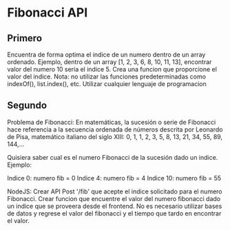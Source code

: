 # Fibonacci API
## Primero 
Encuentra de forma optima el indice de un numero dentro de un array ordenado.
Ejemplo, dentro de un array [1, 2, 3, 6, 8, 10, 11, 13], encontrar valor del numero 10 seria el indice 5. Crea una funcion que proporcione el valor del indice.
Nota: no utilizar las funciones predeterminadas como indexOf(), list.index(), etc.
Utilizar cualquier lenguaje de programacion

## Segundo
Problema de Fibonacci:
En matemáticas, la sucesión o serie de Fibonacci hace referencia a la secuencia ordenada de números descrita por Leonardo de Pisa, matemático italiano del siglo XIII:
0, 1, 1, 2, 3, 5, 8, 13, 21, 34, 55, 89, 144,…

Quisiera saber cual es el numero Fibonacci de la sucesión dado un indice.
Ejemplo:

Indice 0: numero fib = 0
Indice 4: numero fib = 4
Indice 10: numero fib = 55

NodeJS:
Crear API Post '/fib' que acepte el indice solicitado para el numero Fibonacci. 
Crear funcion que encuentre el valor del numero fibonacci dado un indice que se proveera desde el frontend. No es necesario utilizar bases de datos y regrese el valor del fibonacci y el tiempo que tardo en encontrar el valor.





